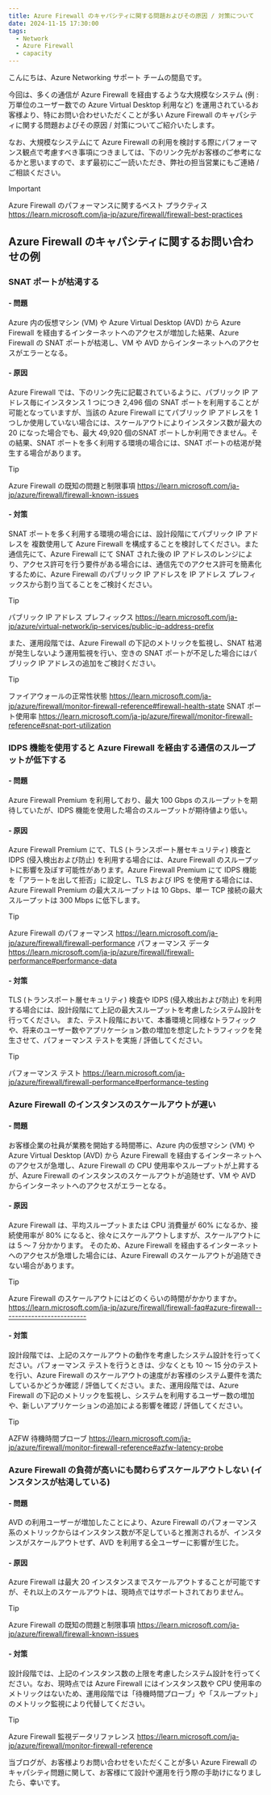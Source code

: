 ```yaml
---
title: Azure Firewall のキャパシティに関する問題およびその原因 / 対策について
date: 2024-11-15 17:30:00
tags:
  - Network
  - Azure Firewall
  - capacity
---
```

こんにちは、Azure Networking サポート チームの間島です。

今回は、多くの通信が Azure Firewall を経由するような大規模なシステム (例 : 万単位のユーザー数での Azure Virtual Desktop 利用など) を運用されているお客様より、特にお問い合わせいただくことが多い Azure Firewall のキャパシティに関する問題およびその原因 / 対策についてご紹介いたします。

なお、大規模なシステムにて Azure Firewall の利用を検討する際にパフォーマンス観点で考慮すべき事項につきましては、下のリンク先がお客様のご参考になるかと思いますので、まず最初にご一読いただき、弊社の担当営業にもご連絡 / ご相談ください。
> [!IMPORTANT]
>Azure Firewall のパフォーマンスに関するベスト プラクティス
>https://learn.microsoft.com/ja-jp/azure/firewall/firewall-best-practices

## Azure Firewall のキャパシティに関するお問い合わせの例
### SNAT ポートが枯渇する
#### - 問題
Azure 内の仮想マシン (VM) や Azure Virtual Desktop (AVD) から Azure Firewall を経由するインターネットへのアクセスが増加した結果、Azure Firewall の SNAT ポートが枯渇し、VM や AVD からインターネットへのアクセスがエラーとなる。
#### - 原因
Azure Firewall では、下のリンク先に記載されているように、パブリック IP アドレス毎にインスタンス 1 つにつき 2,496 個の SNAT ポートを利用することが可能となっていますが、当該の Azure Firewall にてパブリック IP アドレスを 1 つしか使用していない場合には、スケールアウトによりインスタンス数が最大の 20 になった場合でも、最大 49,920 個のSNAT ポートしか利用できません。その結果、SNAT ポートを多く利用する環境の場合には、SNAT ポートの枯渇が発生する場合があります。
> [!TIP]
>Azure Firewall の既知の問題と制限事項
>https://learn.microsoft.com/ja-jp/azure/firewall/firewall-known-issues

#### - 対策
SNAT ポートを多く利用する環境の場合には、設計段階にてパブリック IP アドレスを 複数使用して Azure Firewall を構成することを検討してください。また通信先にて、Azure Firewall にて SNAT された後の IP アドレスのレンジにより、アクセス許可を行う要件がある場合には、通信先でのアクセス許可を簡素化するために、Azure Firewall のパブリック IP アドレスを IP アドレス プレフィックスから割り当てることをご検討ください。
> [!TIP]
>パブリック IP アドレス プレフィックス
>https://learn.microsoft.com/ja-jp/azure/virtual-network/ip-services/public-ip-address-prefix

また、運用段階では、Azure Firewall の下記のメトリックを監視し、SNAT 枯渇が発生しないよう運用監視を行い、空きの SNAT ポートが不足した場合にはパブリック IP アドレスの追加をご検討ください。
> [!TIP]
>ファイアウォールの正常性状態
>https://learn.microsoft.com/ja-jp/azure/firewall/monitor-firewall-reference#firewall-health-state
>SNAT ポート使用率
>https://learn.microsoft.com/ja-jp/azure/firewall/monitor-firewall-reference#snat-port-utilization

### IDPS 機能を使用すると Azure Firewall を経由する通信のスループットが低下する
#### - 問題
Azure Firewall Premium を利用しており、最大 100 Gbps のスループットを期待していたが、IDPS 機能を使用した場合のスループットが期待値より低い。
#### - 原因
Azure Firewall Premium にて、TLS (トランスポート層セキュリティ) 検査と IDPS (侵入検出および防止) を利用する場合には、Azure Firewall のスループットに影響を及ぼす可能性があります。Azure Firewall Premium にて IDPS 機能を「アラートを出して拒否」に設定し、TLS および IPS を使用する場合には、Azure Firewall Premium の最大スループットは 10 Gbps、単一 TCP 接続の最大スループットは 300 Mbps に低下します。
> [!TIP]
>Azure Firewall のパフォーマンス
>https://learn.microsoft.com/ja-jp/azure/firewall/firewall-performance
>パフォーマンス データ
>https://learn.microsoft.com/ja-jp/azure/firewall/firewall-performance#performance-data

#### - 対策
TLS (トランスポート層セキュリティ) 検査や IDPS (侵入検出および防止) を利用する場合には、設計段階にて上記の最大スループットを考慮したシステム設計を行ってください。
また、テスト段階において、本番環境と同様なトラフィックや、将来のユーザー数やアプリケーション数の増加を想定したトラフィックを発生させて、パフォーマンス テストを実施 / 評価してください。
> [!TIP]
>パフォーマンス テスト
>https://learn.microsoft.com/ja-jp/azure/firewall/firewall-performance#performance-testing

### Azure Firewall のインスタンスのスケールアウトが遅い
#### - 問題
お客様企業の社員が業務を開始する時間帯に、Azure 内の仮想マシン (VM) や Azure Virtual Desktop (AVD) から Azure Firewall を経由するインターネットへのアクセスが急増し、Azure Firewall の CPU 使用率やスループットが上昇するが、Azure Firewall のインスタンスのスケールアウトが追随せず、VM や AVD からインターネットへのアクセスがエラーとなる。
#### - 原因
Azure Firewall は、平均スループットまたは CPU 消費量が 60% になるか、接続使用率が 80% になると、徐々にスケールアウトしますが、スケールアウトには 5 ～ 7 分かかります。 そのため、Azure Firewall を経由するインターネットへのアクセスが急増した場合には、Azure Firewall のスケールアウトが追随できない場合があります。
> [!TIP]
>Azure Firewall のスケールアウトにはどのくらいの時間がかかりますか。
>https://learn.microsoft.com/ja-jp/azure/firewall/firewall-faq#azure-firewall--------------------------

#### - 対策
設計段階では、上記のスケールアウトの動作を考慮したシステム設計を行ってください。パフォーマンス テストを行うときは、少なくとも 10 ～ 15 分のテストを行い、Azure Firewall のスケールアウトの速度がお客様のシステム要件を満たしているかどうか確認 / 評価してください。また、運用段階では、Azure Firewall の下記のメトリックを監視し、システムを利用するユーザー数の増加や、新しいアプリケーションの追加による影響を確認 / 評価してください。
> [!TIP]
>AZFW 待機時間プローブ
>https://learn.microsoft.com/ja-jp/azure/firewall/monitor-firewall-reference#azfw-latency-probe

### Azure Firewall の負荷が高いにも関わらずスケールアウトしない (インスタンスが枯渇している) 
#### - 問題
AVD の利用ユーザーが増加したことにより、Azure Firewall のパフォーマンス系のメトリックからはインスタンス数が不足していると推測されるが、インスタンスがスケールアウトせず、AVD を利用する全ユーザーに影響が生じた。
#### - 原因
Azure Firewall は最大 20 インスタンスまでスケールアウトすることが可能ですが、それ以上のスケールアウトは、現時点ではサポートされておりません。
> [!TIP]
>Azure Firewall の既知の問題と制限事項
>https://learn.microsoft.com/ja-jp/azure/firewall/firewall-known-issues

#### - 対策
設計段階では、上記のインスタンス数の上限を考慮したシステム設計を行ってください。なお、現時点では Azure Firewall にはインスタンス数や CPU 使用率のメトリックはないため、運用段階では「待機時間プローブ」や「スループット」のメトリック監視により代替してください。
> [!TIP]
>Azure Firewall 監視データリファレンス
>https://learn.microsoft.com/ja-jp/azure/firewall/monitor-firewall-reference

当ブログが、お客様よりお問い合わせをいただくことが多い Azure Firewall のキャパシティ問題に関して、お客様にて設計や運用を行う際の手助けになりましたら、幸いです。


